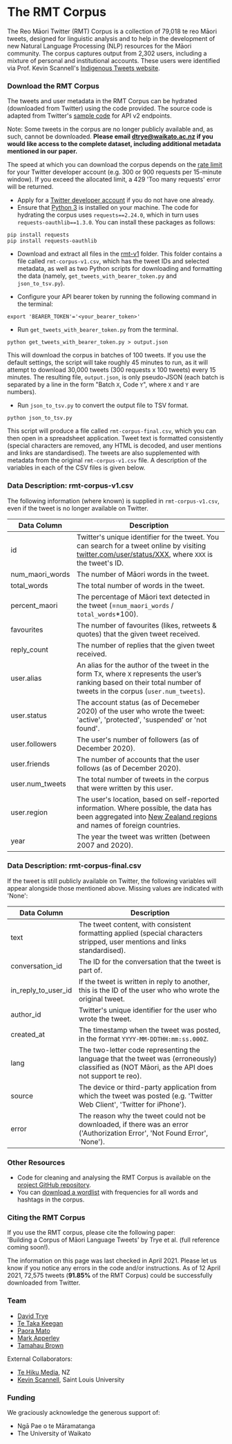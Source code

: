 # The RMT Corpus
The Reo Māori Twitter (RMT) Corpus is a collection of 79,018 te reo Māori tweets, designed for linguistic analysis and to help in the development of new Natural Language Processing (NLP) resources for the Māori community. The corpus captures output from 2,302 users, including a mixture of personal and institutional accounts. These users were identified via Prof. Kevin Scannell's [Indigenous Tweets website](http://indigenoustweets.com/mi/).

### Download the RMT Corpus
The tweets and user metadata in the RMT Corpus can be hydrated (downloaded from Twitter) using the code provided. The source code is adapted from Twitter's [sample code](https://github.com/twitterdev/Twitter-API-v2-sample-code) for API v2 endpoints.

Note: Some tweets in the corpus are no longer publicly available and, as such, cannot be downloaded. **Please email dtrye@waikato.ac.nz if you would like access to the complete dataset, including additional metadata mentioned in our paper.**

The speed at which you can download the corpus depends on the [rate limit](https://developer.twitter.com/en/docs/twitter-api/rate-limits) for your Twitter developer account (e.g. 300 or 900 requests per 15-minute window). If you exceed the allocated limit, a 429 'Too many requests' error will be returned.

- Apply for a [Twitter developer account](https://developer.twitter.com/en/apply-for-access) if you do not have one already.
- Ensure that [Python 3](https://www.python.org/downloads/) is installed on your machine. The code for hydrating the corpus uses `requests==2.24.0`, which in turn uses `requests-oauthlib==1.3.0`. You can install these packages as follows:
```
pip install requests
pip install requests-oauthlib
```
- Download and extract all files in the <a href="../pics/rmt-v1.zip">rmt-v1</a> folder. This folder contains a file called `rmt-corpus-v1.csv`, which has the tweet IDs and selected metadata, as well as two Python scripts for downloading and formatting the data (namely, `get_tweets_with_bearer_token.py` and `json_to_tsv.py`).

- Configure your API bearer token by running the following command in the terminal:
```
export 'BEARER_TOKEN'='<your_bearer_token>'
```
- Run `get_tweets_with_bearer_token.py` from the terminal. 
```
python get_tweets_with_bearer_token.py > output.json
```
This will download the corpus in batches of 100 tweets. If you use the default settings, the script will take roughly 45 minutes to run, as it will attempt to download 30,000 tweets (300 requests x 100 tweets) every 15 minutes. The resulting file, `output.json`, is only pseudo-JSON (each batch is separated by a line in the form "Batch `X`, Code `Y`", where `X` and `Y` are numbers). 

- Run `json_to_tsv.py` to convert the output file to TSV format. 
```
python json_to_tsv.py
```
This script will produce a file called `rmt-corpus-final.csv`, which you can then open in a spreadsheet application. Tweet text is formatted consistently (special characters are removed, any HTML is decoded, and user mentions and links are standardised). The tweets are also supplemented with metadata from the original `rmt-corpus-v1.csv` file. A description of the variables in each of the CSV files is given below.

### Data Description: rmt-corpus-v1.csv

The following information (where known) is supplied in `rmt-corpus-v1.csv`, even if the tweet is no longer available on Twitter.

| Data Column                       | Description |
| -------------                     | ------------- |
| id                                | Twitter's unique identifier for the tweet. You can search for a tweet online by visiting [twitter.com/user/status/XXX](twitter.com/user/status/XXX), where `XXX` is the tweet's ID.  |
| num_maori_words                   | The number of Māori words in the tweet.
| total_words                       | The total number of words in the tweet.
| percent_maori                     | The percentage of Māori text detected in the tweet (=`num_maori_words` / `total_words`\*100).
| favourites                        | The number of favourites (likes, retweets & quotes) that the given tweet received. |
| reply_count                       | The number of replies that the given tweet received.
| user.alias                        | An alias for the author of the tweet in the form T`X`, where `X` represents the user’s ranking based on their total number of tweets in the corpus (`user.num_tweets`). |
| user.status                       | The account status (as of Decemeber 2020) of the user who wrote the tweet: 'active', 'protected', 'suspended' or 'not found'.|
| user.followers                    | The user's number of followers (as of December 2020). |
| user.friends                      | The number of accounts that the user follows (as of December 2020). |
| user.num_tweets                   | The total number of tweets in the corpus that were written by this user. |
| user.region                       | The user's location, based on self-reported information. Where possible, the data has been aggregated into [New Zealand regions](https://en.wikipedia.org/wiki/Regions_of_New_Zealand) and names of foreign countries. |
| year								| The year the tweet was written (between 2007 and 2020). |

### Data Description: rmt-corpus-final.csv

If the tweet is still publicly available on Twitter, the following variables will appear alongside those mentioned above. Missing values are indicated with 'None':

| Data Column                       | Description |
| -------------                     | ------------- |
| text								| The tweet content, with consistent formatting applied (special characters stripped, user mentions and links standardised). |
| conversation_id                   | The ID for the conversation that the tweet is part of. |
| in_reply_to_user_id               | If the tweet is written in reply to another, this is the ID of the user who who wrote the original tweet. | 
| author_id                         | Twitter's unique identifier for the user who wrote the tweet. |
| created_at                        | The timestamp when the tweet was posted, in the format `YYYY-MM-DDTHH:mm:ss.000Z`. |
| lang                              | The two-letter code representing the language that the tweet was (erroneously) classified as (NOT Māori, as the API does not support te reo). |
| source                            | The device or third-party application from which the tweet was posted (e.g. 'Twitter Web Client', 'Twitter for iPhone').
| error								| The reason why the tweet could not be downloaded, if there was an error ('Authorization Error', 'Not Found Error', 'None'). | 

### Other Resources
- Code for cleaning and analysing the RMT Corpus is available on the [project GitHub repository](https://github.com/Waikato/kiwiwords/tree/master/rmt_corpus).
- You can <a href="../pics/rmt-v1-wordlist.csv">download a wordlist</a> with frequencies for all words and hashtags in the corpus.

### Citing the RMT Corpus
If you use the RMT corpus, please cite the following paper:
<br>
'Building a Corpus of Māori Language Tweets' by Trye et al. (full reference coming soon!).

The information on this page was last checked in April 2021. Please let us know if you notice any errors in the code and/or instructions. 
As of 12 April 2021, 72,575 tweets (**91.85%** of the RMT Corpus) could be successfully downloaded from Twitter.

### Team

- [David Trye](https://www.cs.waikato.ac.nz/~dgt12/)
- [Te Taka Keegan](https://www.cms.waikato.ac.nz/people/tetaka)
- [Paora Mato](https://www.waikato.ac.nz/staff-profiles/people/pmato)
- [Mark Apperley](https://www.cms.waikato.ac.nz/people/mapperle)
- [Tamahau Brown](https://www.linkedin.com/in/tamahau-brown-9287b7139/)

External Collaborators:
- [Te Hiku Media](https://tehiku.nz/te-hiku-tech/), NZ
- [Kevin Scannell](https://cs.slu.edu/~scannell/index.html), Saint Louis University  

### Funding

We graciously acknowledge the generous support of:

- Ngā Pae o te Māramatanga
- The University of Waikato

